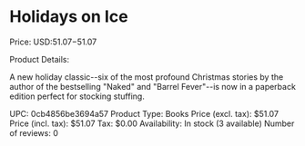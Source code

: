 # Holidays on Ice

Price: USD:$51.07-$51.07

Product Details:

A new holiday classic--six of the most profound Christmas stories by the author of the bestselling "Naked" and "Barrel Fever"--is now in a paperback edition perfect for stocking stuffing.

UPC: 0cb4856be3694a57
Product Type: Books
Price (excl. tax): $51.07
Price (incl. tax): $51.07
Tax: $0.00
Availability: In stock (3 available)
Number of reviews: 0